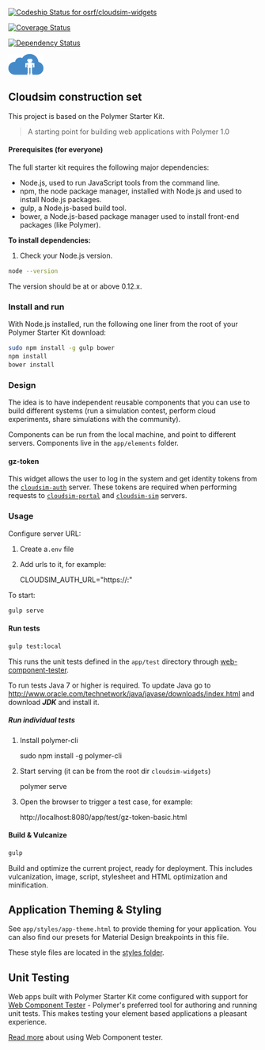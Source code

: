 [ ![Codeship Status for osrf/cloudsim-widgets](https://codeship.com/projects/17ac82b0-0e62-0134-df85-7ab2ad815cc6/status?branch=default)](https://codeship.com/projects/156369)

[![Coverage Status](https://coveralls.io/repos/bitbucket/osrf/cloudsim-widgets/badge.svg?branch=default)](https://coveralls.io/bitbucket/osrf/cloudsim-widgets?branch=default)

[![Dependency Status](https://www.versioneye.com/user/projects/57ca396c968d64004d976620/badge.svg?style=flat-square)](https://www.versioneye.com/user/projects/57ca396c968d64004d976620)


![](cloudsim.png)

## Cloudsim construction set

This project is based on the Polymer Starter Kit.

> A starting point for building web applications with Polymer 1.0

#### Prerequisites (for everyone)

The full starter kit requires the following major dependencies:

- Node.js, used to run JavaScript tools from the command line.
- npm, the node package manager, installed with Node.js and used to install Node.js packages.
- gulp, a Node.js-based build tool.
- bower, a Node.js-based package manager used to install front-end packages (like Polymer).

**To install dependencies:**

1)  Check your Node.js version.

```sh
node --version
```

The version should be at or above 0.12.x.

### Install and run

With Node.js installed, run the following one liner from the root of your Polymer Starter Kit download:

```sh
sudo npm install -g gulp bower
npm install
bower install
```

### Design

The idea is to have independent reusable components that you can use to build
different systems (run a simulation contest, perform cloud experiments, share
simulations with the community).

Components can be run from the local machine, and point to different servers.
Components live in the `app/elements` folder.

#### gz-token

This widget allows the user to log in the system and get identity tokens from
the [`cloudsim-auth`](https://bitbucket.org/osrf/cloudsim-auth) server. These
tokens are required when performing requests to
[`cloudsim-portal`](https://bitbucket.org/osrf/cloudsim-portal) and
[`cloudsim-sim`](https://bitbucket.org/osrf/cloudsim-sim) servers.

### Usage

Configure server URL:

1. Create a`.env` file

1. Add urls to it, for example:

    CLOUDSIM_AUTH_URL="https://<ip>:<port>"

To start:

```sh
gulp serve
```


#### Run tests

```sh
gulp test:local
```

This runs the unit tests defined in the `app/test` directory through [web-component-tester](https://github.com/Polymer/web-component-tester).

To run tests Java 7 or higher is required. To update Java go to http://www.oracle.com/technetwork/java/javase/downloads/index.html and download ***JDK*** and install it.


##### Run individual tests

1. Install polymer-cli

    sudo npm install -g polymer-cli

1. Start serving (it can be from the root dir `cloudsim-widgets`)

    polymer serve

1. Open the browser to trigger a test case, for example:

    http://localhost:8080/app/test/gz-token-basic.html


#### Build & Vulcanize

```sh
gulp
```

Build and optimize the current project, ready for deployment. This includes vulcanization, image, script, stylesheet and HTML optimization and minification.

## Application Theming & Styling

See `app/styles/app-theme.html` to provide theming for your application.
You can also find our presets for Material Design breakpoints in this file.

These style files are located in the [styles folder](app/styles/).

## Unit Testing

Web apps built with Polymer Starter Kit come configured with support for [Web Component Tester](https://github.com/Polymer/web-component-tester) - Polymer's preferred tool for authoring and running unit tests. This makes testing your element based applications a pleasant experience.

[Read more](https://github.com/Polymer/web-component-tester#html-suites) about using Web Component tester.

